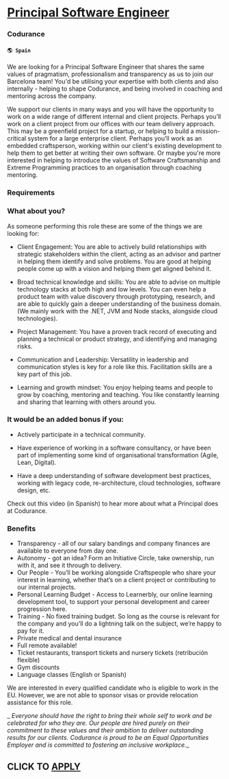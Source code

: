 # [Principal Software Engineer](https://www.remotewlb.com/apply/principal-software-engineer-76149)  
### Codurance  
#### `🌎 Spain`  

We are looking for a Principal Software Engineer that shares the same values of pragmatism, professionalism and transparency as us to join our Barcelona team! You'd be utilising your expertise with both clients and also internally - helping to shape Codurance, and being involved in coaching and mentoring across the company.

We support our clients in many ways and you will have the opportunity to work on a wide range of different internal and client projects. Perhaps you’ll work on a client project from our offices with our team delivery approach. This may be a greenfield project for a startup, or helping to build a mission-critical system for a large enterprise client. Perhaps you’ll work as an embedded craftsperson, working within our client's existing development to help them to get better at writing their own software. Or maybe you're more interested in helping to introduce the values of Software Craftsmanship and Extreme Programming practices to an organisation through coaching mentoring.

### Requirements

### What about you?

As someone performing this role these are some of the things we are looking for:

  * Client Engagement: You are able to actively build relationships with strategic stakeholders within the client, acting as an advisor and partner in helping them identify and solve problems. You are good at helping people come up with a vision and helping them get aligned behind it.
  * Broad technical knowledge and skills: You are able to advise on multiple technology stacks at both high and low levels. You can even help a product team with value discovery through prototyping, research, and are able to quickly gain a deeper understanding of the business domain. (We mainly work with the .NET, JVM and Node stacks, alongside cloud technologies). 

  * Project Management: You have a proven track record of executing and planning a technical or product strategy, and identifying and managing risks. 

  * Communication and Leadership: Versatility in leadership and communication styles is key for a role like this. Facilitation skills are a key part of this job.

  * Learning and growth mindset: You enjoy helping teams and people to grow by coaching, mentoring and teaching. You like constantly learning and sharing that learning with others around you.

### It would be an added bonus if you:

  * Actively participate in a technical community.

  * Have experience of working in a software consultancy, or have been part of implementing some kind of organisational transformation (Agile, Lean, Digital).

  * Have a deep understanding of software development best practices, working with legacy code, re-architecture, cloud technologies, software design, etc.

Check out this video (in Spanish) to hear more about what a Principal does at Codurance.

### Benefits

  * Transparency - all of our salary bandings and company finances are available to everyone from day one.
  * Autonomy - got an idea? Form an Initiative Circle, take ownership, run with it, and see it through to delivery.
  * Our People - You’ll be working alongside Craftspeople who share your interest in learning, whether that’s on a client project or contributing to our internal projects.
  * Personal Learning Budget - Access to Learnerbly, our online learning development tool, to support your personal development and career progression here.
  * Training - No fixed training budget. So long as the course is relevant for the company and you'll do a lightning talk on the subject, we’re happy to pay for it.
  * Private medical and dental insurance
  * Full remote available!
  * Ticket restaurants, transport tickets and nursery tickets (retribución flexible)
  * Gym discounts
  * Language classes (English or Spanish)

We are interested in every qualified candidate who is eligible to work in the EU. However, we are not able to sponsor visas or provide relocation assistance for this role.

 _ _Everyone should have the right to bring their whole self to work and be celebrated for who they are. Our people are hired purely on their commitment to these values and their ambition to deliver outstanding results for our clients. Codurance is proud to be an Equal Opportunities Employer and is committed to fostering an inclusive workplace.__

  
## CLICK TO [APPLY](https://www.remotewlb.com/apply/principal-software-engineer-76149)

